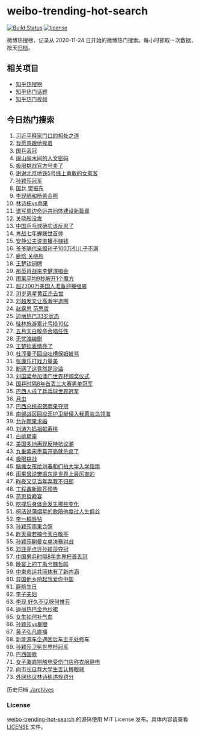 # weibo-trending-hot-search

[![Build Status](https://github.com/justjavac/weibo-trending-hot-search/workflows/ci/badge.svg?branch=master)](https://github.com/justjavac/weibo-trending-hot-search/actions)
[![license](https://img.shields.io/github/license/justjavac/weibo-trending-hot-search)](https://github.com/justjavac/weibo-trending-hot-search/blob/master/LICENSE)

微博热搜榜，记录从 2020-11-24 日开始的微博热门搜索。每小时抓取一次数据，按天[归档](./archives)。

## 相关项目

- [知乎热搜榜](https://github.com/justjavac/zhihu-trending-top-search)
- [知乎热门话题](https://github.com/justjavac/zhihu-trending-hot-questions)
- [知乎热门视频](https://github.com/justjavac/zhihu-trending-hot-video)

## 今日热门搜索

<!-- BEGIN -->
<!-- 最后更新时间 Mon Apr 21 2025 03:07:35 GMT+0800 (China Standard Time) -->

1. [习近平释家门口的相处之道](https://s.weibo.com//weibo?q=%23%E4%B9%A0%E8%BF%91%E5%B9%B3%E9%87%8A%E5%AE%B6%E9%97%A8%E5%8F%A3%E7%9A%84%E7%9B%B8%E5%A4%84%E4%B9%8B%E9%81%93%23&Refer=new_time)
1. [我愿意跟他挨着](https://s.weibo.com//weibo?q=%23%E6%88%91%E6%84%BF%E6%84%8F%E8%B7%9F%E4%BB%96%E6%8C%A8%E7%9D%80%23&t=31&band_rank=35&Refer=top)
1. [国乒丢冠](https://s.weibo.com//weibo?q=%E5%9B%BD%E4%B9%92%E4%B8%A2%E5%86%A0&t=31&band_rank=1&Refer=top)
1. [闽山闽水间的人文密码](https://s.weibo.com//weibo?q=%23%E9%97%BD%E5%B1%B1%E9%97%BD%E6%B0%B4%E9%97%B4%E7%9A%84%E4%BA%BA%E6%96%87%E5%AF%86%E7%A0%81%23&t=31&band_rank=3&Refer=top)
1. [极限挑战官方号卖了](https://s.weibo.com//weibo?q=%23%E6%9E%81%E9%99%90%E6%8C%91%E6%88%98%E5%AE%98%E6%96%B9%E5%8F%B7%E5%8D%96%E4%BA%86%23&t=31&band_rank=6&Refer=top)
1. [谢谢北京地铁5号线上勇敢的女乘客](https://s.weibo.com//weibo?q=%23%E8%B0%A2%E8%B0%A2%E5%8C%97%E4%BA%AC%E5%9C%B0%E9%93%815%E5%8F%B7%E7%BA%BF%E4%B8%8A%E5%8B%87%E6%95%A2%E7%9A%84%E5%A5%B3%E4%B9%98%E5%AE%A2%23&t=31&band_rank=12&Refer=top)
1. [孙颖莎冠军](https://s.weibo.com//weibo?q=%23%E5%AD%99%E9%A2%96%E8%8E%8E%E5%86%A0%E5%86%9B%23&t=31&band_rank=4&Refer=top)
1. [国乒 樊振东](https://s.weibo.com//weibo?q=%E5%9B%BD%E4%B9%92%20%E6%A8%8A%E6%8C%AF%E4%B8%9C&t=31&band_rank=7&Refer=top)
1. [李现晒和杨紫合照](https://s.weibo.com//weibo?q=%23%E6%9D%8E%E7%8E%B0%E6%99%92%E5%92%8C%E6%9D%A8%E7%B4%AB%E5%90%88%E7%85%A7%23&t=31&band_rank=15&Refer=top)
1. [林诗栋vs雨果](https://s.weibo.com//weibo?q=%23%E6%9E%97%E8%AF%97%E6%A0%8Bvs%E9%9B%A8%E6%9E%9C%23&t=31&band_rank=5&Refer=top)
1. [谱写周边命运共同体建设新篇章](https://s.weibo.com//weibo?q=%23%E8%B0%B1%E5%86%99%E5%91%A8%E8%BE%B9%E5%91%BD%E8%BF%90%E5%85%B1%E5%90%8C%E4%BD%93%E5%BB%BA%E8%AE%BE%E6%96%B0%E7%AF%87%E7%AB%A0%23&t=31&band_rank=10&Refer=top)
1. [关晓彤没发](https://s.weibo.com//weibo?q=%E5%85%B3%E6%99%93%E5%BD%A4%E6%B2%A1%E5%8F%91&t=31&band_rank=16&Refer=top)
1. [中国乒乓球确实该反思了](https://s.weibo.com//weibo?q=%23%E4%B8%AD%E5%9B%BD%E4%B9%92%E4%B9%93%E7%90%83%E7%A1%AE%E5%AE%9E%E8%AF%A5%E5%8F%8D%E6%80%9D%E4%BA%86%23&t=31&band_rank=2&Refer=top)
1. [肖战七年蝉联世首帅](https://s.weibo.com//weibo?q=%23%E8%82%96%E6%88%98%E4%B8%83%E5%B9%B4%E8%9D%89%E8%81%94%E4%B8%96%E9%A6%96%E5%B8%85%23&t=31&band_rank=13&Refer=top)
1. [安静公主说直播不赚钱](https://s.weibo.com//weibo?q=%23%E5%AE%89%E9%9D%99%E5%85%AC%E4%B8%BB%E8%AF%B4%E7%9B%B4%E6%92%AD%E4%B8%8D%E8%B5%9A%E9%92%B1%23&t=31&band_rank=19&Refer=top)
1. [爷爷隔代亲赠孙子100万引儿子不满](https://s.weibo.com//weibo?q=%23%E7%88%B7%E7%88%B7%E9%9A%94%E4%BB%A3%E4%BA%B2%E8%B5%A0%E5%AD%99%E5%AD%90100%E4%B8%87%E5%BC%95%E5%84%BF%E5%AD%90%E4%B8%8D%E6%BB%A1%23&t=31&band_rank=28&Refer=top)
1. [鹿晗 关晓彤](https://s.weibo.com//weibo?q=%E9%B9%BF%E6%99%97%20%E5%85%B3%E6%99%93%E5%BD%A4&t=31&band_rank=11&Refer=top)
1. [王楚钦铜牌](https://s.weibo.com//weibo?q=%E7%8E%8B%E6%A5%9A%E9%92%A6%E9%93%9C%E7%89%8C&t=31&band_rank=9&Refer=top)
1. [那英肖战来李健演唱会](https://s.weibo.com//weibo?q=%23%E9%82%A3%E8%8B%B1%E8%82%96%E6%88%98%E6%9D%A5%E6%9D%8E%E5%81%A5%E6%BC%94%E5%94%B1%E4%BC%9A%23&t=31&band_rank=8&Refer=top)
1. [雨果平均9秒解开1个魔方](https://s.weibo.com//weibo?q=%23%E9%9B%A8%E6%9E%9C%E5%B9%B3%E5%9D%879%E7%A7%92%E8%A7%A3%E5%BC%801%E4%B8%AA%E9%AD%94%E6%96%B9%23&t=31&band_rank=31&Refer=top)
1. [超2300万美国人准备迎接强震](https://s.weibo.com//weibo?q=%23%E8%B6%852300%E4%B8%87%E7%BE%8E%E5%9B%BD%E4%BA%BA%E5%87%86%E5%A4%87%E8%BF%8E%E6%8E%A5%E5%BC%BA%E9%9C%87%23&t=31&band_rank=37&Refer=top)
1. [31岁男星黄正杰去世](https://s.weibo.com//weibo?q=%2331%E5%B2%81%E7%94%B7%E6%98%9F%E9%BB%84%E6%AD%A3%E6%9D%B0%E5%8E%BB%E4%B8%96%23&t=31&band_rank=22&Refer=top)
1. [邓超发文让高瀚宇退圈](https://s.weibo.com//weibo?q=%23%E9%82%93%E8%B6%85%E5%8F%91%E6%96%87%E8%AE%A9%E9%AB%98%E7%80%9A%E5%AE%87%E9%80%80%E5%9C%88%23&t=31&band_rank=21&Refer=top)
1. [赵露思 范思哲](https://s.weibo.com//weibo?q=%E8%B5%B5%E9%9C%B2%E6%80%9D%20%E8%8C%83%E6%80%9D%E5%93%B2&t=31&band_rank=27&Refer=top)
1. [迪丽热巴33岁状态](https://s.weibo.com//weibo?q=%23%E8%BF%AA%E4%B8%BD%E7%83%AD%E5%B7%B433%E5%B2%81%E7%8A%B6%E6%80%81%23&t=31&band_rank=24&Refer=top)
1. [桂林旅游累计亏损10亿](https://s.weibo.com//weibo?q=%23%E6%A1%82%E6%9E%97%E6%97%85%E6%B8%B8%E7%B4%AF%E8%AE%A1%E4%BA%8F%E6%8D%9F10%E4%BA%BF%23&t=31&band_rank=31&Refer=top)
1. [五月天白敬亭合唱任性](https://s.weibo.com//weibo?q=%E4%BA%94%E6%9C%88%E5%A4%A9%E7%99%BD%E6%95%AC%E4%BA%AD%E5%90%88%E5%94%B1%E4%BB%BB%E6%80%A7&t=31&band_rank=13&Refer=top)
1. [无忧渡编剧](https://s.weibo.com//weibo?q=%E6%97%A0%E5%BF%A7%E6%B8%A1%E7%BC%96%E5%89%A7&t=31&band_rank=26&Refer=top)
1. [王楚钦表情亮了](https://s.weibo.com//weibo?q=%23%E7%8E%8B%E6%A5%9A%E9%92%A6%E8%A1%A8%E6%83%85%E4%BA%AE%E4%BA%86%23&t=31&band_rank=40&Refer=top)
1. [杜淳妻子回应吐槽保姆被骂](https://s.weibo.com//weibo?q=%23%E6%9D%9C%E6%B7%B3%E5%A6%BB%E5%AD%90%E5%9B%9E%E5%BA%94%E5%90%90%E6%A7%BD%E4%BF%9D%E5%A7%86%E8%A2%AB%E9%AA%82%23&t=31&band_rank=20&Refer=top)
1. [张康乐打戏力量美](https://s.weibo.com//weibo?q=%E5%BC%A0%E5%BA%B7%E4%B9%90%E6%89%93%E6%88%8F%E5%8A%9B%E9%87%8F%E7%BE%8E&t=31&band_rank=30&Refer=top)
1. [断网了这竟然是沙溢](https://s.weibo.com//weibo?q=%E6%96%AD%E7%BD%91%E4%BA%86%E8%BF%99%E7%AB%9F%E7%84%B6%E6%98%AF%E6%B2%99%E6%BA%A2&t=31&band_rank=32&Refer=top)
1. [刘国梁参加澳门世界杯颁奖仪式](https://s.weibo.com//weibo?q=%E5%88%98%E5%9B%BD%E6%A2%81%E5%8F%82%E5%8A%A0%E6%BE%B3%E9%97%A8%E4%B8%96%E7%95%8C%E6%9D%AF%E9%A2%81%E5%A5%96%E4%BB%AA%E5%BC%8F&t=31&band_rank=34&Refer=top)
1. [国乒时隔8年首丢三大赛男单冠军](https://s.weibo.com//weibo?q=%23%E5%9B%BD%E4%B9%92%E6%97%B6%E9%9A%948%E5%B9%B4%E9%A6%96%E4%B8%A2%E4%B8%89%E5%A4%A7%E8%B5%9B%E7%94%B7%E5%8D%95%E5%86%A0%E5%86%9B%23&t=31&band_rank=32&Refer=top)
1. [巴西人成了乒乓球世界冠军](https://s.weibo.com//weibo?q=%23%E5%B7%B4%E8%A5%BF%E4%BA%BA%E6%88%90%E4%BA%86%E4%B9%92%E4%B9%93%E7%90%83%E4%B8%96%E7%95%8C%E5%86%A0%E5%86%9B%23&t=31&band_rank=44&Refer=top)
1. [月虫](https://s.weibo.com//weibo?q=%E6%9C%88%E8%99%AB&t=31&band_rank=30&Refer=top)
1. [巴西总统祝贺雨果夺冠](https://s.weibo.com//weibo?q=%23%E5%B7%B4%E8%A5%BF%E6%80%BB%E7%BB%9F%E7%A5%9D%E8%B4%BA%E9%9B%A8%E6%9E%9C%E5%A4%BA%E5%86%A0%23&t=31&band_rank=39&Refer=top)
1. [南部战区回应菲护卫艇侵入我黄岩岛领海](https://s.weibo.com//weibo?q=%23%E5%8D%97%E9%83%A8%E6%88%98%E5%8C%BA%E5%9B%9E%E5%BA%94%E8%8F%B2%E6%8A%A4%E5%8D%AB%E8%89%87%E4%BE%B5%E5%85%A5%E6%88%91%E9%BB%84%E5%B2%A9%E5%B2%9B%E9%A2%86%E6%B5%B7%23&t=31&band_rank=40&Refer=top)
1. [允许雨果求婚](https://s.weibo.com//weibo?q=%23%E5%85%81%E8%AE%B8%E9%9B%A8%E6%9E%9C%E6%B1%82%E5%A9%9A%23&t=31&band_rank=14&Refer=top)
1. [刘涛为妈祖献寿桃](https://s.weibo.com//weibo?q=%23%E5%88%98%E6%B6%9B%E4%B8%BA%E5%A6%88%E7%A5%96%E7%8C%AE%E5%AF%BF%E6%A1%83%23&t=31&band_rank=47&Refer=top)
1. [白桃星座](https://s.weibo.com//weibo?q=%23%E7%99%BD%E6%A1%83%E6%98%9F%E5%BA%A7%23&t=31&band_rank=38&Refer=top)
1. [美国多地再现反特抗议潮](https://s.weibo.com//weibo?q=%23%E7%BE%8E%E5%9B%BD%E5%A4%9A%E5%9C%B0%E5%86%8D%E7%8E%B0%E5%8F%8D%E7%89%B9%E6%8A%97%E8%AE%AE%E6%BD%AE%23&t=31&band_rank=19&Refer=top)
1. [九重紫宋墨篇开局就杀疯了](https://s.weibo.com//weibo?q=%E4%B9%9D%E9%87%8D%E7%B4%AB%E5%AE%8B%E5%A2%A8%E7%AF%87%E5%BC%80%E5%B1%80%E5%B0%B1%E6%9D%80%E7%96%AF%E4%BA%86&t=31&band_rank=45&Refer=top)
1. [极限挑战](https://s.weibo.com//weibo?q=%E6%9E%81%E9%99%90%E6%8C%91%E6%88%98&t=31&band_rank=41&Refer=top)
1. [脑瘫女孩给刘春和们拍大学入学指南](https://s.weibo.com//weibo?q=%23%E8%84%91%E7%98%AB%E5%A5%B3%E5%AD%A9%E7%BB%99%E5%88%98%E6%98%A5%E5%92%8C%E4%BB%AC%E6%8B%8D%E5%A4%A7%E5%AD%A6%E5%85%A5%E5%AD%A6%E6%8C%87%E5%8D%97%23&t=31&band_rank=10&Refer=top)
1. [雨果曾说樊振东是世界上最厉害的](https://s.weibo.com//weibo?q=%23%E9%9B%A8%E6%9E%9C%E6%9B%BE%E8%AF%B4%E6%A8%8A%E6%8C%AF%E4%B8%9C%E6%98%AF%E4%B8%96%E7%95%8C%E4%B8%8A%E6%9C%80%E5%8E%89%E5%AE%B3%E7%9A%84%23&t=31&band_rank=45&Refer=top)
1. [昨夜又见当年弃我不归郎](https://s.weibo.com//weibo?q=%E6%98%A8%E5%A4%9C%E5%8F%88%E8%A7%81%E5%BD%93%E5%B9%B4%E5%BC%83%E6%88%91%E4%B8%8D%E5%BD%92%E9%83%8E&t=31&band_rank=46&Refer=top)
1. [丁程鑫新歌芥预告](https://s.weibo.com//weibo?q=%E4%B8%81%E7%A8%8B%E9%91%AB%E6%96%B0%E6%AD%8C%E8%8A%A5%E9%A2%84%E5%91%8A&t=31&band_rank=47&Refer=top)
1. [范思哲晚宴](https://s.weibo.com//weibo?q=%23%E8%8C%83%E6%80%9D%E5%93%B2%E6%99%9A%E5%AE%B4%23&t=31&band_rank=17&Refer=top)
1. [吃撑后身体会发生哪些变化](https://s.weibo.com//weibo?q=%23%E5%90%83%E6%92%91%E5%90%8E%E8%BA%AB%E4%BD%93%E4%BC%9A%E5%8F%91%E7%94%9F%E5%93%AA%E4%BA%9B%E5%8F%98%E5%8C%96%23&t=31&band_rank=49&Refer=top)
1. [柯洁说蒲熠星的歌陪他度过人生低谷](https://s.weibo.com//weibo?q=%23%E6%9F%AF%E6%B4%81%E8%AF%B4%E8%92%B2%E7%86%A0%E6%98%9F%E7%9A%84%E6%AD%8C%E9%99%AA%E4%BB%96%E5%BA%A6%E8%BF%87%E4%BA%BA%E7%94%9F%E4%BD%8E%E8%B0%B7%23&t=31&band_rank=45&Refer=top)
1. [李一桐唇钻](https://s.weibo.com//weibo?q=%23%E6%9D%8E%E4%B8%80%E6%A1%90%E5%94%87%E9%92%BB%23&t=31&band_rank=26&Refer=top)
1. [孙颖莎雨果合照](https://s.weibo.com//weibo?q=%23%E5%AD%99%E9%A2%96%E8%8E%8E%E9%9B%A8%E6%9E%9C%E5%90%88%E7%85%A7%23&t=31&band_rank=28&Refer=top)
1. [昨天章若楠今天白敬亭](https://s.weibo.com//weibo?q=%23%E6%98%A8%E5%A4%A9%E7%AB%A0%E8%8B%A5%E6%A5%A0%E4%BB%8A%E5%A4%A9%E7%99%BD%E6%95%AC%E4%BA%AD%23&t=31&band_rank=33&Refer=top)
1. [孙颖莎蒯曼女单决赛对战](https://s.weibo.com//weibo?q=%23%E5%AD%99%E9%A2%96%E8%8E%8E%E8%92%AF%E6%9B%BC%E5%A5%B3%E5%8D%95%E5%86%B3%E8%B5%9B%E5%AF%B9%E6%88%98%23&t=31&band_rank=23&Refer=top)
1. [邓亚萍点评孙颖莎夺冠](https://s.weibo.com//weibo?q=%23%E9%82%93%E4%BA%9A%E8%90%8D%E7%82%B9%E8%AF%84%E5%AD%99%E9%A2%96%E8%8E%8E%E5%A4%BA%E5%86%A0%23&t=31&band_rank=48&Refer=top)
1. [中国男乒时隔8年世界杯首丢冠](https://s.weibo.com//weibo?q=%23%E4%B8%AD%E5%9B%BD%E7%94%B7%E4%B9%92%E6%97%B6%E9%9A%948%E5%B9%B4%E4%B8%96%E7%95%8C%E6%9D%AF%E9%A6%96%E4%B8%A2%E5%86%A0%23&t=31&band_rank=49&Refer=top)
1. [晚宴上的丁禹兮魏哲鸣](https://s.weibo.com//weibo?q=%23%E6%99%9A%E5%AE%B4%E4%B8%8A%E7%9A%84%E4%B8%81%E7%A6%B9%E5%85%AE%E9%AD%8F%E5%93%B2%E9%B8%A3%23&t=31&band_rank=50&Refer=top)
1. [中柬命运共同体有了新内涵](https://s.weibo.com//weibo?q=%23%E4%B8%AD%E6%9F%AC%E5%91%BD%E8%BF%90%E5%85%B1%E5%90%8C%E4%BD%93%E6%9C%89%E4%BA%86%E6%96%B0%E5%86%85%E6%B6%B5%23&Refer=new_time)
1. [异国他乡响起我爱你中国](https://s.weibo.com//weibo?q=%23%E5%BC%82%E5%9B%BD%E4%BB%96%E4%B9%A1%E5%93%8D%E8%B5%B7%E6%88%91%E7%88%B1%E4%BD%A0%E4%B8%AD%E5%9B%BD%23&t=31&band_rank=10&Refer=top)
1. [鹿晗生日](https://s.weibo.com//weibo?q=%E9%B9%BF%E6%99%97%E7%94%9F%E6%97%A5&t=31&band_rank=18&Refer=top)
1. [李子夫妇](https://s.weibo.com//weibo?q=%E6%9D%8E%E5%AD%90%E5%A4%AB%E5%A6%87&t=31&band_rank=39&Refer=top)
1. [李现 好久不见呀何惟芳](https://s.weibo.com//weibo?q=%E6%9D%8E%E7%8E%B0%20%E5%A5%BD%E4%B9%85%E4%B8%8D%E8%A7%81%E5%91%80%E4%BD%95%E6%83%9F%E8%8A%B3&t=31&band_rank=29&Refer=top)
1. [迪丽热巴金色纱裙](https://s.weibo.com//weibo?q=%23%E8%BF%AA%E4%B8%BD%E7%83%AD%E5%B7%B4%E9%87%91%E8%89%B2%E7%BA%B1%E8%A3%99%23&t=31&band_rank=42&Refer=top)
1. [女生如何补气血](https://s.weibo.com//weibo?q=%E5%A5%B3%E7%94%9F%E5%A6%82%E4%BD%95%E8%A1%A5%E6%B0%94%E8%A1%80&t=31&band_rank=50&Refer=top)
1. [孙颖莎vs蒯曼](https://s.weibo.com//weibo?q=%23%E5%AD%99%E9%A2%96%E8%8E%8Evs%E8%92%AF%E6%9B%BC%23&t=31&band_rank=25&Refer=top)
1. [黄子弘凡直播](https://s.weibo.com//weibo?q=%E9%BB%84%E5%AD%90%E5%BC%98%E5%87%A1%E7%9B%B4%E6%92%AD&t=31&band_rank=30&Refer=top)
1. [新能源车企遇困后车主无处修车](https://s.weibo.com//weibo?q=%23%E6%96%B0%E8%83%BD%E6%BA%90%E8%BD%A6%E4%BC%81%E9%81%87%E5%9B%B0%E5%90%8E%E8%BD%A6%E4%B8%BB%E6%97%A0%E5%A4%84%E4%BF%AE%E8%BD%A6%23&t=31&band_rank=35&Refer=top)
1. [孙颖莎卫冕世界杯冠军](https://s.weibo.com//weibo?q=%23%E5%AD%99%E9%A2%96%E8%8E%8E%E5%8D%AB%E5%86%95%E4%B8%96%E7%95%8C%E6%9D%AF%E5%86%A0%E5%86%9B%23&t=31&band_rank=36&Refer=top)
1. [巴西国歌](https://s.weibo.com//weibo?q=%E5%B7%B4%E8%A5%BF%E5%9B%BD%E6%AD%8C&t=31&band_rank=43&Refer=top)
1. [女子海底捞触电受伤门店称衣服静电](https://s.weibo.com//weibo?q=%23%E5%A5%B3%E5%AD%90%E6%B5%B7%E5%BA%95%E6%8D%9E%E8%A7%A6%E7%94%B5%E5%8F%97%E4%BC%A4%E9%97%A8%E5%BA%97%E7%A7%B0%E8%A1%A3%E6%9C%8D%E9%9D%99%E7%94%B5%23&t=31&band_rank=46&Refer=top)
1. [向市长自荐大学生否认博眼球](https://s.weibo.com//weibo?q=%23%E5%90%91%E5%B8%82%E9%95%BF%E8%87%AA%E8%8D%90%E5%A4%A7%E5%AD%A6%E7%94%9F%E5%90%A6%E8%AE%A4%E5%8D%9A%E7%9C%BC%E7%90%83%23&t=31&band_rank=48&Refer=top)
1. [外网热议林诗栋违规罚分](https://s.weibo.com//weibo?q=%23%E5%A4%96%E7%BD%91%E7%83%AD%E8%AE%AE%E6%9E%97%E8%AF%97%E6%A0%8B%E8%BF%9D%E8%A7%84%E7%BD%9A%E5%88%86%23&t=31&band_rank=49&Refer=top)

<!-- END -->

历史归档 [./archives](./archives)

### License

[weibo-trending-hot-search](https://github.com/justjavac/weibo-trending-hot-search) 的源码使用 MIT License
发布。具体内容请查看 [LICENSE](./LICENSE) 文件。
